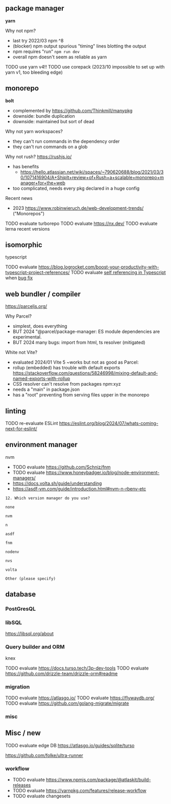 

## package manager

**yarn**

Why not npm?
* last try 2022/03 npm ^8
* (blocker) npm output spurious "timing" lines blotting the output
* npm requires "run" `npm run dev`
* overall npm doesn't seem as reliable as yarn

TODO use yarn v4!!
TODO use corepack (2023/10 impossible to set up with yarn v1, too bleeding edge)


## monorepo

**bolt**
* complemented by https://github.com/Thinkmill/manypkg
* downside: bundle duplication
* downside: maintained but sort of dead

Why not yarn workspaces?
* they can't run commands in the dependency order
* they can't run commands on a glob

Why not rush? https://rushjs.io/
* has benefits
  * https://hello.atlassian.net/wiki/spaces/~790620688/blog/2021/03/30/1071416904/A+ShipIt+review+of+Rush+a+scalable+monorepo+manager+for+the+web
* too complicated, needs every pkg declared in a huge config

Recent news
* 2023 https://www.robinwieruch.de/web-development-trends/ ("Monorepos")

TODO evaluate turborepo
TODO evaluate https://nx.dev/
TODO evaluate lerna recent versions


## isomorphic
typescript

TODO evaluate https://blog.logrocket.com/boost-your-productivity-with-typescript-project-references/
TODO evaluate [self referencing in Typescript](https://www.typescriptlang.org/docs/handbook/esm-node.html) when [bug fix](https://github.com/microsoft/TypeScript/issues/46762)




## web bundler / compiler
https://parceljs.org/

Why Parcel?
* simplest, does everything
* BUT 2024 "@parcel/package-manager: ES module dependencies are experimental.
* BUT 2024 many bugs: import from html, ts resolver (mitigated)


White not Vite?
* evaluated 2024/01 Vite 5 ~works but not as good as Parcel:
* rollup (embedded) has trouble with default exports https://stackoverflow.com/questions/58246998/mixing-default-and-named-exports-with-rollup
* CSS resolver can't resolve from packages npm:xyz
* needs a "main" in package.json
* has a "root" preventing from serving files upper in the monorepo


## linting

TODO re-evaluate ESLint https://eslint.org/blog/2024/07/whats-coming-next-for-eslint/

## environment manager

nvm

* TODO evaluate https://github.com/Schniz/fnm
* TODO evaluate https://www.honeybadger.io/blog/node-environment-managers/
* https://docs.volta.sh/guide/understanding
* https://asdf-vm.com/guide/introduction.html#nvm-n-rbenv-etc
```
12. Which version manager do you use? 

none

nvm

n

asdf

fnm

nodenv

nvs

volta

Other (please specify)
```


## database

### PostGresQL
### libSQL
https://libsql.org/about

### Query builder and ORM
knex

TODO evaluate https://docs.turso.tech/3p-dev-tools
TODO evaluate https://github.com/drizzle-team/drizzle-orm#readme

### migration

TODO evaluate https://atlasgo.io/
TODO evaluate https://flywaydb.org/
TODO evaluate https://github.com/golang-migrate/migrate

### misc


## Misc / new

TODO evaluate edge DB https://atlasgo.io/guides/sqlite/turso

https://github.com/folke/ultra-runner

### workflow
- TODO evaluate https://www.npmjs.com/package/@atlaskit/build-releases
- TODO evaluate https://yarnpkg.com/features/release-workflow
- TODO evaluate changesets

